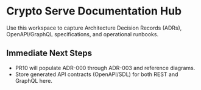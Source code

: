 # Crypto Serve Documentation Hub

Use this workspace to capture Architecture Decision Records (ADRs), OpenAPI/GraphQL specifications, and operational runbooks.

## Immediate Next Steps
- PR10 will populate ADR-000 through ADR-003 and reference diagrams.
- Store generated API contracts (OpenAPI/SDL) for both REST and GraphQL here.
